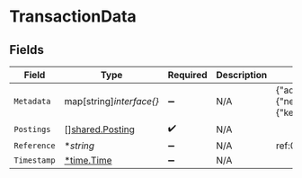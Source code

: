 # TransactionData


## Fields

| Field                                                     | Type                                                      | Required                                                  | Description                                               | Example                                                   |
| --------------------------------------------------------- | --------------------------------------------------------- | --------------------------------------------------------- | --------------------------------------------------------- | --------------------------------------------------------- |
| `Metadata`                                                | map[string]*interface{}*                                  | :heavy_minus_sign:                                        | N/A                                                       | {"admin":true,"a":{"nested":{"key":"value"}}}             |
| `Postings`                                                | [][shared.Posting](../../../pkg/models/shared/posting.md) | :heavy_check_mark:                                        | N/A                                                       |                                                           |
| `Reference`                                               | **string*                                                 | :heavy_minus_sign:                                        | N/A                                                       | ref:001                                                   |
| `Timestamp`                                               | [*time.Time](https://pkg.go.dev/time#Time)                | :heavy_minus_sign:                                        | N/A                                                       |                                                           |